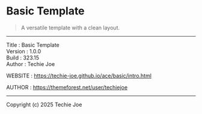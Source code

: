 # Basic Template
> A versatile template with a clean layout.
----------------------------------------------------------------------------

Title    : Basic Template  
Version  : 1.0.0  
Build    : 323.15  
Author   : Techie Joe  

WEBSITE  : https://techie-joe.github.io/ace/basic/intro.html  

AUTHOR   : https://themeforest.net/user/techiejoe  

----------------------------------------------------------------------------

Copyright (c) 2025 Techie Joe